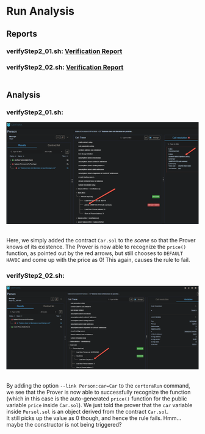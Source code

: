 # Run Analysis

## Reports
### verifyStep2_01.sh: [Verification Report](https://prover.certora.com/output/52228/5657b73878e142bfa7008f438405faaa?anonymousKey=25be6851014ed1f17521c30de5652687ff9d2b4c)<br>
### verifyStep2_02.sh: [Verification Report](https://prover.certora.com/output/52228/8afd59c1860f4e8caf3ada9fbffb9442?anonymousKey=e5ba907f540445377d1ca25a1b4f1ad073f45ad7)<br><br>

## Analysis
### verifyStep2_01.sh: 
![verifyStep1](images/verifyStep2_01.png)<br><br>

Here, we simply added the contract `Car.sol` to the *scene* so that the Prover knows of its existence.
The Prover is now able to recognize the `price()` function, as pointed out by the red arrows, but still chooses to `DEFAULT HAVOC` and come up with the price as 0! This again, causes the rule to fail.

### verifyStep2_02.sh: 
![verifyStep1](images/verifyStep2_02.png)<br><br>

By adding the option `--link Person:car=Car` to the `certoraRun` command, we see that the Prover is now able to successfully recognize the function (which in this case is the auto-generated `price()` function for the public variable `price` inside `Car.sol`). We just told the prover that the `car` variable inside `Persol.sol` is an object derived from the contract `Car.sol`.<br>
It still picks up the value as 0 though, and hence the rule fails. Hmm... maybe the constructor is not being triggered?
